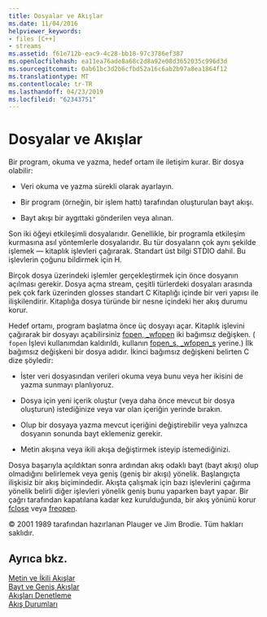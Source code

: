 ```yaml
---
title: Dosyalar ve Akışlar
ms.date: 11/04/2016
helpviewer_keywords:
- files [C++]
- streams
ms.assetid: f61e712b-eac9-4c28-bb18-97c3786ef387
ms.openlocfilehash: ea11ea76ade8a68c2d8a92e08d3652035c996d3d
ms.sourcegitcommit: 0ab61bc3d2b6cfbd52a16c6ab2b97a8ea1864f12
ms.translationtype: MT
ms.contentlocale: tr-TR
ms.lasthandoff: 04/23/2019
ms.locfileid: "62343751"
---
```

# <a name="files-and-streams"></a>Dosyalar ve Akışlar

Bir program, okuma ve yazma, hedef ortam ile iletişim kurar. Bir dosya olabilir:

- Veri okuma ve yazma sürekli olarak ayarlayın.

- Bir program (örneğin, bir işlem hattı) tarafından oluşturulan bayt akışı.

- Bayt akışı bir aygıttaki gönderilen veya alınan.

Son iki öğeyi etkileşimli dosyalarıdır. Genellikle, bir programla etkileşim kurmasına asıl yöntemlerle dosyalarıdır. Bu tür dosyaların çok aynı şekilde işlemek — kitaplık işlevleri çağırarak. Standart üst bilgi STDIO dahil. Bu işlevlerin çoğunu bildirmek için H.

Birçok dosya üzerindeki işlemler gerçekleştirmek için önce dosyanın açılması gerekir. Dosya açma stream, çeşitli türlerdeki dosyaları arasında pek çok fark üzerinden glosses standart C Kitaplığı içinde bir veri yapısı ile ilişkilendirir. Kitaplığa dosya türünde bir nesne içindeki her akış durumu korur.

Hedef ortamı, program başlatma önce üç dosyayı açar. Kitaplık işlevini çağırarak bir dosyayı açabilirsiniz [fopen, _wfopen](../c-runtime-library/reference/fopen-wfopen.md) iki bağımsız değişken. ( `fopen` İşlevi kullanımdan kaldırıldı, kullanın [fopen_s, _wfopen_s](../c-runtime-library/reference/fopen-s-wfopen-s.md) yerine.) İlk bağımsız değişkeni bir dosya adıdır. İkinci bağımsız değişkeni belirten C dize şöyledir:

- İster veri dosyasından verileri okuma veya bunu veya her ikisini de yazma sunmayı planlıyoruz.

- Dosya için yeni içerik oluştur (veya daha önce mevcut bir dosya oluşturun) istediğinize veya var olan içeriğin yerinde bırakın.

- Olup bir dosyaya yazma mevcut içeriğini değiştirebilir veya yalnızca dosyanın sonunda bayt eklemeniz gerekir.

- Metin akışına veya ikili akışa değiştirmek isteyip istemediğinizi.

Dosya başarıyla açıldıktan sonra ardından akış odaklı bayt (bayt akışı) olup olmadığını belirlemek veya geniş (geniş bir akışı) yönelik. Başlangıçta ilişkisiz bir akış biçimindedir. Akışta çalışmak için bazı işlevlerini çağırma yönelik belirli diğer işlevleri yönelik geniş bunu yaparken bayt yapar. Bir çağrı tarafından kapatılana kadar kez kurulduğunda, bir akış yönünü korur [fclose](../c-runtime-library/reference/fclose-fcloseall.md) veya [freopen](../c-runtime-library/reference/freopen-wfreopen.md).

© 2001 1989 tarafından hazırlanan Plauger ve Jim Brodie. Tüm hakları saklıdır.

## <a name="see-also"></a>Ayrıca bkz.

[Metin ve İkili Akışlar](../c-runtime-library/text-and-binary-streams.md)<br/>
[Bayt ve Geniş Akışlar](../c-runtime-library/byte-and-wide-streams.md)<br/>
[Akışları Denetleme](../c-runtime-library/controlling-streams.md)<br/>
[Akış Durumları](../c-runtime-library/stream-states.md)
